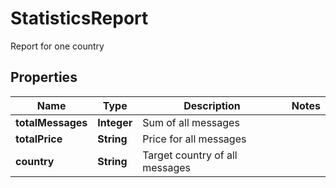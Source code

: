 

# StatisticsReport

Report for one country
## Properties

Name | Type | Description | Notes
------------ | ------------- | ------------- | -------------
**totalMessages** | **Integer** | Sum of all messages | 
**totalPrice** | **String** | Price for all messages | 
**country** | **String** | Target country of all messages | 



